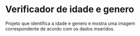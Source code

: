 # Verificador de idade e genero
 Projeto que identifica a idade e genero e mostra uma imagem correspondente de acordo com os dados inseridos.
